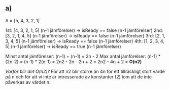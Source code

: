 ## a)

A = [5, 4, 3, 2, 1]

1st:  [4, 3, 2, 1, 5] \(n-1 jämförelser\) -> isReady == false (n-1 jämförelser)
2nd: [3, 2, 1, 4, 5] \(n-1 jämförelser\) -> isReady == false (n-1 jämförelser)
3rd:  [2, 1, 3, 4, 5] \(n-1 jämförelser\) -> isReady == false (n-1 jämförelser)
4th:  [1, 2, 3, 4, 5] \(n-1 jämförelser\) -> isReady == true (n-1 jämförelser)

Minst antal jämförelser: (n-1) + (n-1) = 2n - 2
Max antal jämförelser: (n-1) * (2n-2) = (n-1) * 2(n-1) = 2n2 - 2n - 2n + 2 = 2n2 - 4n +  2 =  **O(n2)** 

_Varför blir det O(n2)?_ För att n2 blir större än 4n för ett tillräckligt stort värde på n och
för att vi inte är intresserade av konstanter (2) iom att de inte påverkas av värdet n.

